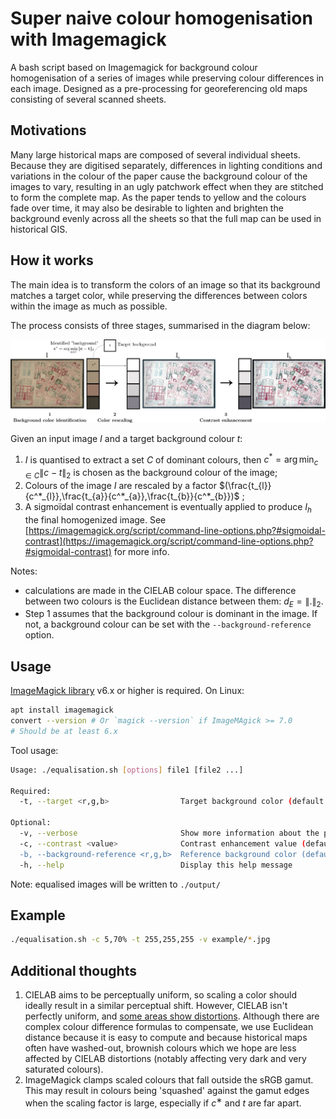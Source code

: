 # Super naive colour homogenisation with Imagemagick

A bash script based on Imagemagick for background colour homogenisation of a series of images while preserving colour differences in each image.
Designed as a pre-processing for georeferencing old maps consisting of several scanned sheets.

## Motivations

Many large historical maps are composed of several individual sheets.
Because they are digitised separately, differences in lighting conditions and variations in the colour of the paper cause the background colour of the images to vary, resulting in an ugly patchwork effect when they are stitched to form the complete map.
As the paper tends to yellow and the colours fade over time, it may also be desirable to lighten and brighten the background evenly across all the sheets so that the full map can be used in historical GIS.

## How it works

The main idea is to transform the colors of an image so that its background matches a target color, while preserving the differences between colors within the image as much as possible.

The process consists of three stages, summarised in the diagram below:

![Pipeline](figs/process.png)

Given an input image $I$ and a target background colour $t$:

1. $I$ is quantised to extract a set $C$ of dominant colours, then $`c^* = \arg\min_{c \in C} \| c - t \|_2`$ is chosen as the background colour of the image;
2. Colours of the image $I$ are rescaled by a factor $`(\frac{t_{l}}{c^*_{l}},\frac{t_{a}}{c^*_{a}},\frac{t_{b}}{c^*_{b}})`$ ;
3. A sigmoïdal contrast enhancement is eventually applied to produce $I_h$ the final homogenized image. See [https://imagemagick.org/script/command-line-options.php?#sigmoidal-contrast](https://imagemagick.org/script/command-line-options.php?#sigmoidal-contrast) for more info.

Notes:

- calculations are made in the CIELAB colour space. The difference between two colours is the Euclidean distance between them: $`d_E = \| .\|_2`$.
- Step 1 assumes that the background colour is dominant in the image. If not, a background colour can be set with the `--background-reference` option.

## Usage

[ImageMagick library](https://imagemagick.org/script/download.php) v6.x or higher is required.
On Linux:

```bash
apt install imagemagick
convert --version # Or `magick --version` if ImageMAgick >= 7.0
# Should be at least 6.x
```

Tool usage:

```bash
Usage: ./equalisation.sh [options] file1 [file2 ...]

Required:
  -t, --target <r,g,b>                Target background color (default: 255,255,255)

Optional:
  -v, --verbose                       Show more information about the process
  -c, --contrast <value>              Contrast enhancement value (default: 0). See ImageMagick's 'Sigmoidal Non-linearity Contrast'.
  -b, --background-reference <r,g,b>  Reference background color (default: 255,255,255). You typically don't want to set this parameter manually unless you really know what you are doing.
  -h, --help                          Display this help message
```

Note: equalised images will be written to `./output/`

## Example

```bash
./equalisation.sh -c 5,70% -t 255,255,255 -v example/*.jpg
```

## Additional thoughts

1. CIELAB aims to be perceptually uniform, so scaling a color should ideally result in a similar perceptual shift. However, CIELAB isn't perfectly uniform, and [some areas show distortions](https://web.archive.org/web/20080705054344/http://www.aim-dtp.net/aim/evaluation/cie_de/index.htm). Although there are complex colour difference formulas to compensate, we use Euclidean distance because it is easy to compute and because historical maps often have washed-out, brownish colours which we hope are less affected by CIELAB distortions (notably affecting very dark and very saturated colours).
2. ImageMagick clamps scaled colours that fall outside the sRGB gamut. This may result in colours being 'squashed' against the gamut edges when the scaling factor is large, especially if $c^∗$ and $t$ are far apart.
